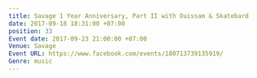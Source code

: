 ```yaml
---
title: Savage 1 Year Anniversary, Part II with Ouissam & Skatebard
date: 2017-09-18 18:31:00 +07:00
position: 33
Event date: 2017-09-23 21:00:00 +07:00
Venue: Savage
Event URL: https://www.facebook.com/events/180713739135919/
Genre: music
---
```


